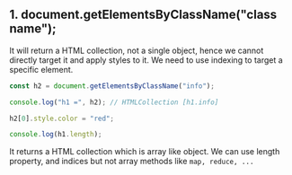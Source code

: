## 1. document.getElementsByClassName("class name");

It will return a HTML collection, not a single object, hence we cannot directly target it and apply styles to it.
We need to use indexing to target a specific element.

```js
const h2 = document.getElementsByClassName("info");

console.log("h1 =", h2); // HTMLCollection [h1.info]

h2[0].style.color = "red";

console.log(h1.length);
```

It returns a HTML collection which is array like object.
We can use length property, and indices but not array methods like `map, reduce, ...`
